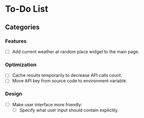 # To-Do List

## Categories

### Features

- [ ] Add current weather at random place widget to the main page.

### Optimization

- [ ] Cache results temporarily to decrease API calls count.
- [ ] Move API key from source code to environment variable.

### Design

- [ ] Make user interface more friendly:
  - [ ] Specify what user input should contain explicitly.  
